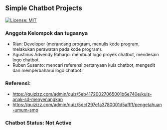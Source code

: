## Simple Chatbot Projects </br>
[![License: MIT](https://img.shields.io/badge/License-MIT-yellow.svg)](https://opensource.org/licenses/MIT)
</br>
### Anggota Kelompok dan tugasnya
- Rian: Developer (merancang program, menulis kode program, melakukan perawatan pada kode program).
- Agustinus Advendy Raharjo: membuat logo proyek chatbot, mendesain logo chatbot. 
- Ruben Susanto: mencari referensi pertanyaan kuis chatbot, mengedit dan memperbaharui logo chatbot.

### Referensi:
- https://quizizz.com/admin/quiz/5eb41720027065001b6e740e/kuis-anak-sd-menyenangkan
- https://quizizz.com/admin/quiz/5dcf297e1a3780001d5affff/pengetahuan-umum-smp

### Chatbot Status: Not Active 
